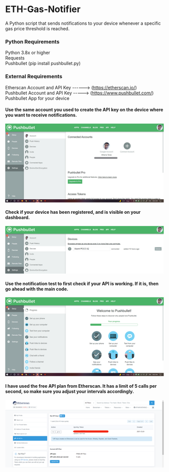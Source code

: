 # ETH-Gas-Notifier
A Python script that sends notifications to your device whenever a specific gas price threshold is reached.  

### Python Requirements
Python 3.8x or higher  
Requests  
Pushbullet (pip install pushbullet.py)  

### External Requirements
Etherscan Account and API Key ------> (https://etherscan.io/)  
Pushbullet Account and API Key -----> (https://www.pushbullet.com/)  
Pushbullet App for your device  

#### Use the same account you used to create the API key on the device where you want to receive notifications.

![alt text](https://github.com/AtharvaTaras/ETH-Gas-Notifier/blob/main/images/Screenshot%20(477)_LI.jpg?raw=true)  

#### Check if your device has been registered, and is visible on your dashboard.

![alt text](https://github.com/AtharvaTaras/ETH-Gas-Notifier/blob/main/images/Screenshot%20(478).png?raw=true)  

#### Use the notification test to first check if your API is working. If it is, then go ahead with the main code.

![alt text](https://github.com/AtharvaTaras/ETH-Gas-Notifier/blob/main/images/Screenshot%20(479).png?raw=true)  

#### I have used the free API plan from Etherscan. It has a limit of 5 calls per second, so make sure you adjust your intervals accordingly.

![alt text](https://github.com/AtharvaTaras/ETH-Gas-Notifier/blob/main/images/etherscan%20api.png?raw=true) 

